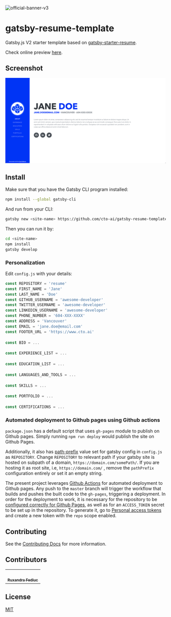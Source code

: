 ![official-banner-v3](https://user-images.githubusercontent.com/22829270/75378425-8053e600-5888-11ea-85c2-c4f6f90d6f72.png)
# gatsby-resume-template

Gatsby.js V2 starter template based on [gatsby-starter-resume](https://github.com/anubhavsrivastava/gatsby-starter-resume).

Check online preview [here](https://cto-ai.github.io/gatsby-resume-template/).

## Screenshot

![Screenshot](./src/assets/images/gatsby-resume-preview.png)

## Install

Make sure that you have the Gatsby CLI program installed:

```sh
npm install --global gatsby-cli
```

And run from your CLI:

```sh
gatsby new <site-name> https://github.com/cto-ai/gatsby-resume-template
```

Then you can run it by:

```sh
cd <site-name>
npm install
gatsby develop
```

### Personalization

Edit `config.js` with your details:

```javascript
const REPOSITORY = 'resume'
const FIRST_NAME = 'Jane'
const LAST_NAME = 'Doe'
const GITHUB_USERNAME = 'awesome-developer'
const TWITTER_USERNAME = 'awesome-developer'
const LINKEDIN_USERNAME = 'awesome-developer'
const PHONE_NUMBER = '604-XXX-XXXX'
const ADDRESS = 'Vancouver'
const EMAIL = 'jane.doe@email.com'
const FOOTER_URL = 'https://www.cto.ai'

const BIO = ...

const EXPERIENCE_LIST = ...

const EDUCATION_LIST = ...

const LANGUAGES_AND_TOOLS = ...

const SKILLS = ...

const PORTFOLIO = ...

const CERTIFICATIONS = ...
```

### Automated deployment to Github pages using Github actions

`package.json` has a default script that uses `gh-pages` module to publish on Github pages. Simply running `npm run deploy` would publish the site on Github Pages.

Additionally, it also has [path-prefix](https://www.gatsbyjs.org/docs/path-prefix/) value set for gatsby config in `config.js` as `REPOSITORY`. Change `REPOSITORY` to relevant path if your gatsby site is hosted on subpath of a domain, `https://domain.com/somePath/`. If you are hosting it as root site, i.e, `https://domain.com/` , remove the `pathPrefix` configuration entirely or set it an empty string.

The present project leverages [Github Actions](./.github/workflows/deploy.yml) for automated deployment to Github pages. Any push to the `master` branch will trigger the workflow that builds and pushes the built code to the `gh-pages`, triggering a deployment. In order for the deployment to work, it is necessary for the repository to be [configured correctly for Github Pages](https://help.github.com/en/enterprise/2.14/user/articles/configuring-a-publishing-source-for-github-pages), as well as for an `ACCESS_TOKEN` secret to be set up in the repository. To generate it, go to [Personal access tokens](https://github.com/settings/tokens) and create a new token with the `repo` scope enabled.

## Contributing

See the [Contributing Docs](CONTRIBUTING.md) for more information.

## Contributors

<table>
  <tr>
    <td align="center"><a href="https://github.com/ruxandrafed"><img src="https://avatars2.githubusercontent.com/u/11021586?s=100" width="100px;" alt=""/><br /><sub><b>Ruxandra Fediuc</b></sub></a><br/></td>
  </tr>
</table>

## License

[MIT](LICENSE)
